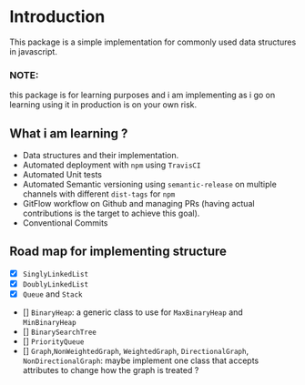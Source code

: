 # Introduction
This package is a simple implementation for commonly used data structures in javascript.

### NOTE:
this package is for learning purposes and i am implementing as i go on learning using it in production is on your own risk.

## What i am learning ?
- Data structures and their implementation.
- Automated deployment with `npm` using `TravisCI`
- Automated Unit tests
- Automated Semantic versioning using `semantic-release` on multiple channels with different `dist-tags` for `npm`
- GitFlow workflow on Github and managing PRs (having actual contributions is the target to achieve this goal).
- Conventional Commits

## Road map for implementing structure
- [x] `SinglyLinkedList`
- [x] `DoublyLinkedList`
- [x] `Queue` and `Stack`
- [] `BinaryHeap`: a generic class to use for `MaxBinaryHeap` and `MinBinaryHeap`
- [] `BinarySearchTree`
- [] `PriorityQueue`
- [] `Graph`,`NonWeightedGraph`, `WeightedGraph`, `DirectionalGraph`, `NonDirectionalGraph`: maybe implement one class that accepts attributes to change how the graph is treated ?
